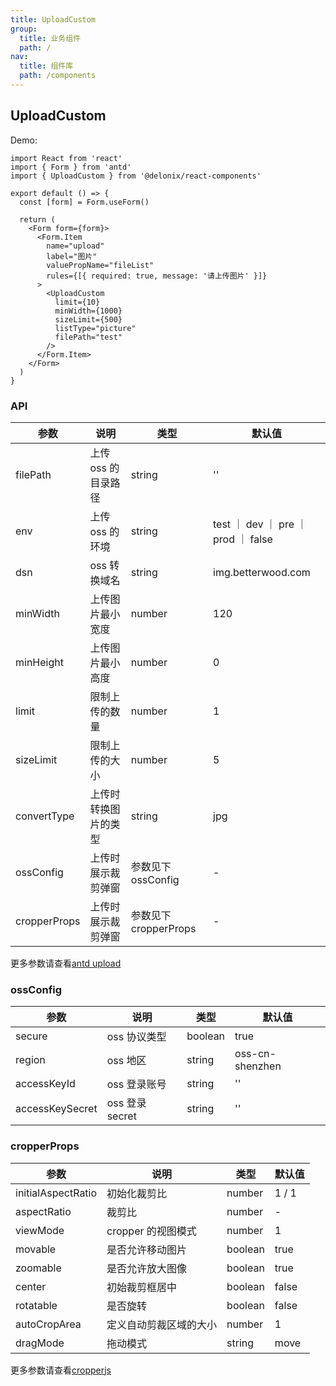 ```yaml
---
title: UploadCustom
group:
  title: 业务组件
  path: /
nav:
  title: 组件库
  path: /components
---
```


## UploadCustom

Demo:

```tsx
import React from 'react'
import { Form } from 'antd'
import { UploadCustom } from '@delonix/react-components'

export default () => {
  const [form] = Form.useForm()

  return (
    <Form form={form}>
      <Form.Item
        name="upload"
        label="图片"
        valuePropName="fileList"
        rules={[{ required: true, message: '请上传图片' }]}
      >
        <UploadCustom
          limit={10}
          minWidth={1000}
          sizeLimit={500}
          listType="picture"
          filePath="test"
        />
      </Form.Item>
    </Form>
  )
}
```

### API

| 参数         | 说明                 | 类型                  | 默认值                              |
| ------------ | -------------------- | --------------------- | ----------------------------------- |
| filePath     | 上传 oss 的目录路径  | string                | ''                                  |
| env          | 上传 oss 的环境      | string                | test ｜ dev ｜ pre ｜ prod ｜ false |
| dsn          | oss 转换域名         | string                | img.betterwood.com                  |
| minWidth     | 上传图片最小宽度     | number                | 120                                 |
| minHeight    | 上传图片最小高度     | number                | 0                                   |
| limit        | 限制上传的数量       | number                | 1                                   |
| sizeLimit    | 限制上传的大小       | number                | 5                                   |
| convertType  | 上传时转换图片的类型 | string                | jpg                                 |
| ossConfig    | 上传时展示裁剪弹窗   | 参数见下 ossConfig    | -                                   |
| cropperProps | 上传时展示裁剪弹窗   | 参数见下 cropperProps | -                                   |

更多参数请查看[antd upload](https://ant.design/components/upload-cn/)

### ossConfig

| 参数            | 说明            | 类型    | 默认值          |
| --------------- | --------------- | ------- | --------------- |
| secure          | oss 协议类型    | boolean | true            |
| region          | oss 地区        | string  | oss-cn-shenzhen |
| accessKeyId     | oss 登录账号    | string  | ''              |
| accessKeySecret | oss 登录 secret | string  | ''              |

### cropperProps

| 参数               | 说明                   | 类型    | 默认值 |
| ------------------ | ---------------------- | ------- | ------ |
| initialAspectRatio | 初始化裁剪比           | number  | 1 / 1  |
| aspectRatio        | 裁剪比                 | number  | -      |
| viewMode           | cropper 的视图模式     | number  | 1      |
| movable            | 是否允许移动图片       | boolean | true   |
| zoomable           | 是否允许放大图像       | boolean | true   |
| center             | 初始裁剪框居中         | boolean | false  |
| rotatable          | 是否旋转               | boolean | false  |
| autoCropArea       | 定义自动剪裁区域的大小 | number  | 1      |
| dragMode           | 拖动模式               | string  | move   |

更多参数请查看[cropperjs](https://github.com/fengyuanchen/cropperjs/blob/main/README.md)

